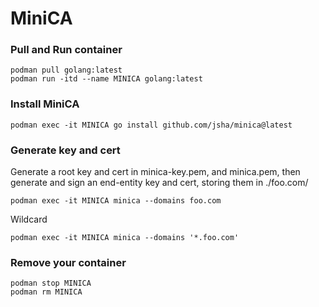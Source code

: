 # MiniCA
### Pull and Run container
```
podman pull golang:latest
podman run -itd --name MINICA golang:latest
```

### Install MiniCA
```
podman exec -it MINICA go install github.com/jsha/minica@latest
```

### Generate key and cert
Generate a root key and cert in minica-key.pem, and minica.pem, then  
generate and sign an end-entity key and cert, storing them in ./foo.com/  
```
podman exec -it MINICA minica --domains foo.com
```
Wildcard
```
podman exec -it MINICA minica --domains '*.foo.com'
```

### Remove your container
```
podman stop MINICA
podman rm MINICA
```